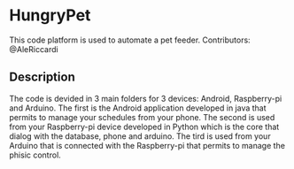 # HungryPet

This code platform is used to automate a pet feeder.
Contributors: @AleRiccardi

## Description
 
The code is devided in 3 main folders for 3 devices: Android, Raspberry-pi and Arduino.
The first is the Android application developed in java that permits to manage your schedules from your phone. 
The second is used from your Raspberry-pi device developed in Python which is the core that dialog with the database, phone and arduino.
The tird is used from your Arduino that is connected with the Raspberry-pi that permits to manage the phisic control.
